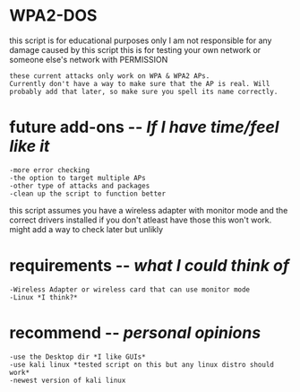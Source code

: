 # WPA2-DOS
this script is for educational purposes only
I am not responsible for any damage caused by this script
this is for testing your own network or someone else's network with PERMISSION

    these current attacks only work on WPA & WPA2 APs.
    Currently don't have a way to make sure that the AP is real. Will probably add that later, so make sure you spell its name correctly.



# future add-ons -- *If I have time/feel like it*
    -more error checking
    -the option to target multiple APs
    -other type of attacks and packages
    -clean up the script to function better

this script assumes you have a wireless adapter with monitor mode and the correct drivers installed
if you don't atleast have those this won't work.
might add a way to check later but unlikly

# requirements -- *what I could think of*
    -Wireless Adapter or wireless card that can use monitor mode
    -Linux *I think?*



# recommend -- *personal opinions* 
    -use the Desktop dir *I like GUIs*
    -use kali linux *tested script on this but any linux distro should work*
    -newest version of kali linux 
